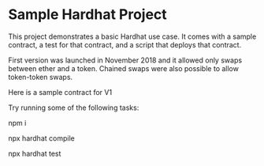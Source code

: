 # Sample Hardhat Project

This project demonstrates a basic Hardhat use case. It comes with a sample contract, a test for that contract, and a script that deploys that contract.

First version was launched in November 2018 and it allowed only swaps between ether and a token. Chained swaps were also possible to allow token-token swaps.

Here is a sample contract for V1

Try running some of the following tasks:

npm i

npx hardhat compile

npx hardhat test
